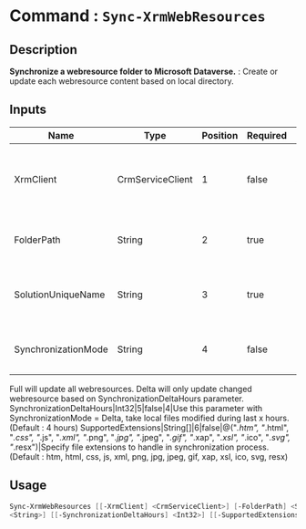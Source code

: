 ﻿# Command : `Sync-XrmWebResources` 

## Description

**Synchronize a webresource folder to Microsoft Dataverse.** : Create or update each webresource content based on local directory.

## Inputs

Name|Type|Position|Required|Default|Description
----|----|--------|--------|-------|-----------
XrmClient|CrmServiceClient|1|false|$Global:XrmClient|Xrm connector initialized to target instance. Use latest one by default. (CrmServiceClient)
FolderPath|String|2|true||Full path to directory where webresources are stored.
SolutionUniqueName|String|3|true||Microsoft Dataverse solution unique name where to add new webressource.
SynchronizationMode|String|4|false||Specify synchronization pattern : full or delta.
Full will update all webresources.
Delta will only update changed webresource based on SynchronizationDeltaHours parameter.
SynchronizationDeltaHours|Int32|5|false|4|Use this parameter with SynchronizationMode = Delta, take local files modified during last x hours. (Default : 4 hours)
SupportedExtensions|String[]|6|false|@("*.htm", "*.html", "*.css", "*.js", "*.xml", "*.png", "*.jpg", "*.jpeg", "*.gif", "*.xap", "*.xsl", "*.ico", "*.svg", "*.resx")|Specify file extensions to handle in synchronization process. (Default : htm, html, css, js, xml, png, jpg, jpeg, gif, xap, xsl, ico, svg, resx)


## Usage

```Powershell 
Sync-XrmWebResources [[-XrmClient] <CrmServiceClient>] [-FolderPath] <String> [-SolutionUniqueName] <String> [[-SynchronizationMode] 
<String>] [[-SynchronizationDeltaHours] <Int32>] [[-SupportedExtensions] <String[]>] [<CommonParameters>]
``` 


